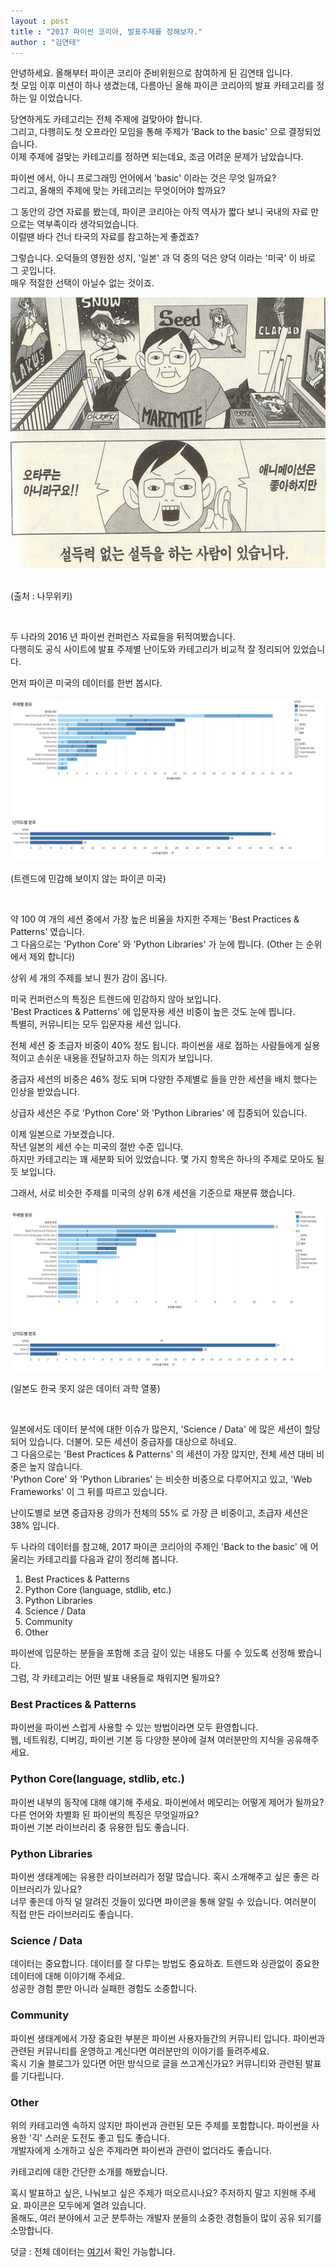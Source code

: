 ```yaml
---
layout : post
title : "2017 파이썬 코리아, 발표주제를 정해보자."
author : "김연태"
---
```


안녕하세요. 올해부터 파이콘 코리아 준비위원으로 참여하게 된 김연태 입니다.  
첫 모임 이후 미션이 하나 생겼는데, 다름아닌 올해 파이콘 코리아의 발표 카테고리를 정하는 일 이었습니다.  

당연하게도 카테고리는 전체 주제에 걸맞아야 합니다.  
그리고, 다행히도 첫 오프라인 모임을 통해 주제가 'Back to the basic' 으로 결정되었습니다.  
이제 주제에 걸맞는 카테고리를 정하면 되는데요, 조금 어려운 문제가 남았습니다.  

파이썬 에서, 아니 프로그래밍 언어에서 'basic' 이라는 것은 무엇 일까요?  
그리고, 올해의 주제에 맞는 카테고리는 무엇이어야 할까요?  

그 동안의 강연 자료를 봤는데, 파이콘 코리아는 아직 역사가 짧다 보니 국내의 자료 만으로는 역부족이라 생각되었습니다.  
이럴땐 바다 건너 타국의 자료를 참고하는게 좋겠죠?  

그렇습니다. 오덕들의 영원한 성지, '일본' 과 덕 중의 덕은 양덕 이라는 '미국' 이 바로 그 곳입니다.  
매우 적절한 선택이 아닐수 없는 것이죠.  


![설득](/assets/2017/2017-03-06-otaku.jpg)  

(출처 : 나무위키)

<br/>

두 나라의 2016 년 파이썬 컨퍼런스 자료들을 뒤적여봤습니다.  
다행히도 공식 사이트에 발표 주제별 난이도와 카테고리가 비교적 잘 정리되어 있었습니다.  

먼저 파이콘 미국의 데이터를 한번 봅시다.  


![us](/assets/2017/2017-03-06-us.png)  

(트렌드에 민감해 보이지 않는 파이콘 미국)  

<br/>

약 100 여 개의 세션 중에서 가장 높은 비율을 차지한 주제는 'Best Practices & Patterns' 였습니다.  
그 다음으로는 'Python Core' 와 'Python Libraries' 가 눈에 띕니다. (Other 는 순위에서 제외 합니다)  

상위 세 개의 주제를 보니 뭔가 감이 옵니다.  

미국 컨퍼런스의 특징은 트렌드에 민감하지 않아 보입니다.  
'Best Practices & Patterns' 에 입문자용 세션 비중이 높은 것도 눈에 띕니다.  
특별히, 커뮤니티는 모두 입문자용 세션 입니다.  

전체 세션 중 초급자 비중이 40% 정도 됩니다. 파이썬을 새로 접하는 사람들에게 실용적이고 손쉬운 내용을 전달하고자 하는 의지가 보입니다.  

중급자 세션의 비중은 46% 정도 되며 다양한 주제별로 들을 만한 세션을 배치 했다는 인상을 받았습니다.  

상급자 세션은 주로 'Python Core' 와 'Python Libraries' 에 집중되어 있습니다.  

이제 일본으로 가보겠습니다.  
작년 일본의 세션 수는 미국의 절반 수준 입니다.  
하지만 카테고리는 꽤 세분화 되어 있었습니다. 몇 가지 항목은 하나의 주제로 모아도 될 듯 보입니다.  

그래서, 서로 비슷한 주제를 미국의 상위 6개 세션을 기준으로 재분류 했습니다.  

![japan](/assets/2017/2017-03-06-japan.png)  

(일본도 한국 못지 않은 데이터 과학 열풍)  

<br/>

일본에서도 데이터 분석에 대한 이슈가 많은지, 'Science / Data' 에 많은 세션이 할당되어 있습니다. 더불어. 모든 세션이 중급자를 대상으로 하네요.  
그 다음으로는 'Best Practices & Patterns' 의 세션이 가장 많지만, 전체 세션 대비 비중은 높지 않습니다.  
'Python Core' 와 'Python Libraries' 는 비슷한 비중으로 다루어지고 있고,  'Web Frameworks' 이 그 뒤를 따르고 있습니다.  

난이도별로 보면 중급자용 강의가 전체의 55% 로 가장 큰 비중이고, 초급자 세션은 38% 입니다.  

두 나라의 데이터를 참고해, 2017 파이콘 코리아의 주제인 'Back to the basic' 에 어울리는 카테고리를 다음과 같이 정리해 봅니다.  

1. Best Practices & Patterns  
2. Python Core (language, stdlib, etc.)  
3. Python Libraries  
4. Science / Data  
5. Community  
6. Other  

파이썬에 입문하는 분들을 포함해 조금 깊이 있는 내용도 다룰 수 있도록 선정해 봤습니다.  
그럼, 각 카테고리는 어떤 발표 내용들로 채워지면 될까요?  


### Best Practices & Patterns  

파이썬을 파이썬 스럽게 사용할 수 있는 방법이라면 모두 환영합니다.  
웹, 네트워킹, 디버깅, 파이썬 기본 등 다양한 분야에 걸쳐 여러분만의 지식을 공유해주세요.  

### Python Core(language, stdlib, etc.)  

파이썬 내부의 동작에 대해 얘기해 주세요. 파이썬에서 메모리는 어떻게 제어가 될까요? 다른 언어와 차별화 된 파이썬의 특징은 무엇일까요?  
파이썬 기본 라이브러리 중 유용한 팁도 좋습니다.  

### Python Libraries  

파이썬 생태계에는 유용한 라이브러리가 정말 많습니다. 혹시 소개해주고 싶은 좋은 라이브러리가 있나요?  
너무 좋은데 아직 덜 알려진 것들이 있다면 파이콘을 통해 알릴 수 있습니다. 여러분이 직접 만든 라이브러리도 좋습니다.  

### Science / Data  

데이터는 중요합니다. 데이터를 잘 다루는 방법도 중요하죠. 트렌드와 상관없이 중요한 데이터에 대해 이야기해 주세요.  
성공한 경험 뿐만 아니라 실패한 경험도 소중합니다.  

### Community  

파이썬 생태계에서 가장 중요한 부분은 파이썬 사용자들간의 커뮤니티 입니다. 파이썬과 관련된 커뮤니티를 운영하고 계신다면 여러분만의 이야기를 들려주세요.  
혹시 기술 블로그가 있다면 어떤 방식으로 글을 쓰고계신가요? 커뮤니티와 관련된 발표를 기다립니다.  

### Other  

위의 카테고리엔 속하지 않지만 파이썬과 관련된 모든 주제를 포함합니다. 파이썬을 사용한 '긱' 스러운 도전도 좋고 팁도 좋습니다.  
개발자에게 소개하고 싶은 주제라면 파이썬과 관련이 없더라도 좋습니다.  

카테고리에 대한 간단한 소개를 해봤습니다.  

혹시 발표하고 싶은, 나눠보고 싶은 주제가 떠오르시나요? 주저하지 말고 지원해 주세요. 파이콘은 모두에게 열려 있습니다.  
올해도, 여러 분야에서 고군 분투하는 개발자 분들의 소중한 경험들이 많이 공유 되기를 소망합니다.  

덧글 : 전체 데이터는 [여기](https://public.tableau.com/profile/publish/2016_182/1#!/publish-confirm)서 확인 가능합니다.  

